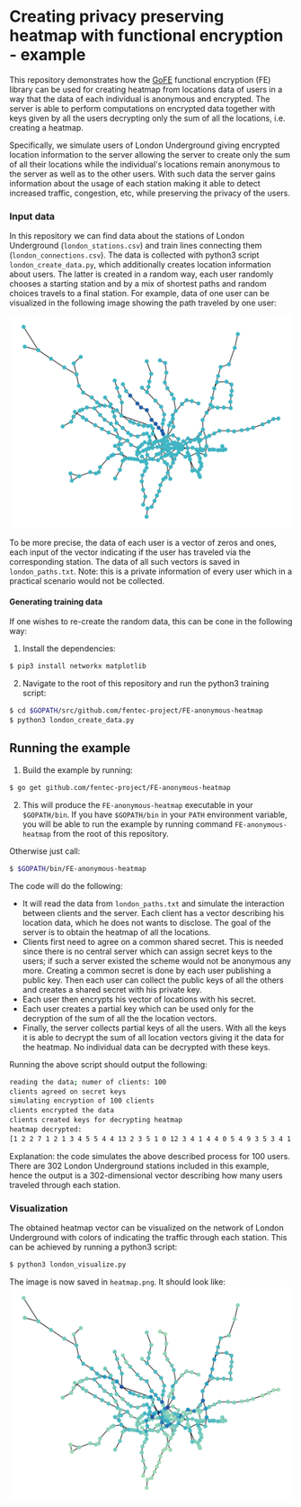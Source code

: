 # Creating privacy preserving heatmap with functional encryption - example

This repository demonstrates how the [GoFE](https://github.com/fentec-project/gofe) functional encryption (FE)
library can be used for creating heatmap from locations data of users in a way that the data of each individual
is anonymous and encrypted. The server is able to perform computations on encrypted data together with keys given
by all the users decrypting only the sum of all the locations, i.e. creating a heatmap.

Specifically, we simulate users of London Underground giving encrypted location information to the server
allowing the server to create only the sum of all their locations while the individual's locations remain
anonymous to the server as well as to the other users. With such data the server gains information about
the usage of each station making it able to detect increased traffic, congestion, etc, while preserving the
privacy of the users.

### Input data
In this repository we can find data about the stations of London Underground (`london_stations.csv`) and 
train lines connecting them (`london_connections.csv`). The data is collected with python3 script
`london_create_data.py`, which additionally creates location information about users. The latter is created
in a random way, each user randomly chooses a starting station and by a mix of shortest paths and random choices
travels to a final station. For example, data of one user can be visualized in the following image showing the path
traveled by one user:

![Alt text](one_user.png?raw=true "Visualization of data of a user.")

To be more precise, the data of each user is a vector of zeros and ones, each input of the vector indicating
if the user has traveled via the corresponding station. The data of all such vectors is saved in `london_paths.txt`.
Note: this is a private information of every user which in a practical scenario would not be collected.

#### Generating training data
If one wishes to re-create the random data, this can be cone in the following way:

1. Install the dependencies:
````bash
$ pip3 install networkx matplotlib
````
2. Navigate to the root of this repository and run the
python3 training script:
````bash
$ cd $GOPATH/src/github.com/fentec-project/FE-anonymous-heatmap
$ python3 london_create_data.py
````
## Running the example

1. Build the example by running:
````bash
$ go get github.com/fentec-project/FE-anonymous-heatmap
````
2. This will produce the `FE-anonymous-heatmap` executable in your `$GOPATH/bin`.
If you have `$GOPATH/bin` in your `PATH` environment variable, you
will be able to run the example by running command `FE-anonymous-heatmap` from the
root of this repository.

Otherwise just call:
```bash
$ $GOPATH/bin/FE-anonymous-heatmap
```
The code will do the following:
* It will read the data from `london_paths.txt` and simulate the interaction between clients and the server.
Each client has a vector describing his location data, which he does not wants to disclose. The goal of the
server is to obtain the heatmap of all the locations.
* Clients first need to agree on a common shared secret. This is needed since there is no central server which
can assign secret keys to the users; if such a server existed the scheme would not be anonymous any more. Creating
a common secret is done by each user publishing a public key. Then each user can collect the public keys of all the
others and creates a shared secret with his private key.
* Each user then encrypts his vector of locations with his secret.
* Each user creates a partial key which can be used only for the decryption of the sum of all the the location vectors.
* Finally, the server collects partial keys of all the users. With all the keys it is able to decrypt the sum of all
location vectors giving it the data for the heatmap. No individual data can be decrypted with these keys.

Running the above script should output the following:
````bash
reading the data; numer of clients: 100
clients agreed on secret keys
simulating encryption of 100 clients
clients encrypted the data
clients created keys for decrypting heatmap
heatmap decrypted:
[1 2 2 7 1 2 1 3 4 5 5 4 4 13 2 3 5 1 0 12 3 4 1 4 4 0 5 4 9 3 5 3 4 1 8 2 5 2 3 0 6 4 3 5 6 1 2 0 12 4 7 1 6 1 3 6 3 8 4 2 2 1 1 2 4 2 2 3 1 2 4 5 4 1 6 1 2 3 1 3 3 11 1 11 2 7 1 1 0 0 2 2 5 1 2 5 5 2 3 0 2 2 5 2 0 3 3 1 2 1 1 3 6 5 1 0 1 5 1 3 2 6 7 8 1 0 7 2 0 5 2 1 0 5 0 3 4 10 0 1 1 16 3 6 3 4 3 3 6 3 13 2 2 2 0 3 7 12 1 8 0 0 6 5 6 1 6 10 6 1 4 2 6 1 2 2 4 10 5 3 4 11 2 4 2 1 6 3 3 10 2 5 0 1 5 1 15 2 4 12 7 1 2 2 6 2 9 2 5 5 7 3 4 1 9 7 5 1 2 1 0 1 5 4 4 5 3 3 4 5 0 4 1 1 1 1 0 4 4 5 4 2 1 0 2 4 1 1 3 3 9 6 5 0 13 3 1 3 3 1 2 3 2 7 4 4 9 3 4 11 9 5 4 1 0 6 2 2 3 7 3 22 5 3 1 3 1 2 4 4 2 5 3 1 2 1 1 4 15 4 3 4]
````
Explanation: the code simulates the above described process for 100 users. There are 302 London Underground stations
included in this example, hence the output is a 302-dimensional vector describing how many users traveled through
each station.

### Visualization
The obtained heatmap vector can be visualized on the network of London Underground with colors of indicating
the traffic through each station. This can be achieved by running a python3 script:
````bash
$ python3 london_visualize.py
````
The image is now saved in `heatmap.png`. It should look like:
![Alt text](heatmap.png?raw=true "Visualization of data of a user.")
